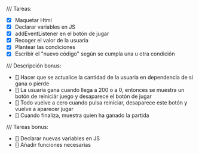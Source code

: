 /// Tareas:
- [x] Maquetar Html
- [x] Declarar variables en JS
- [x] addEventListener en el botón de jugar
- [x] Recoger el valor de la usuaria
- [x] Plantear las condiciones
- [x] Escribir el "nuevo código" según se cumpla una u otra condición

/// Descripción bonus:
- [] Hacer que se actualice la cantidad de la usuaria en dependencia de si gana o pierde
- [] La usuaria gana cuando llega a 200 o a 0, entonces se muestra un botón de reiniciár juego y desaparece el botón de jugar
- [] Todo vuelve a cero cuando pulsa reiniciar, desaparece este botón y vuelve a aparecer jugar
- [] Cuando finaliza, muestra quien ha ganado la partida

/// Tareas bonus:
- [] Declarar nuevas variables en JS
- [] Añadir funciones necesarias 